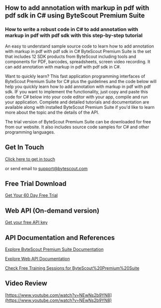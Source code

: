 ## How to add annotation with markup in pdf with pdf sdk in C# using ByteScout Premium Suite

### How to write a robust code in C# to add annotation with markup in pdf with pdf sdk with this step-by-step tutorial

An easy to understand sample source code to learn how to add annotation with markup in pdf with pdf sdk in C# ByteScout Premium Suite is the set that includes 12 SDK products from ByteScout including tools and components for PDF, barcodes, spreadsheets, screen video recording. It can add annotation with markup in pdf with pdf sdk in C#.

Want to quickly learn? This fast application programming interfaces of ByteScout Premium Suite for C# plus the guidelines and the code below will help you quickly learn how to add annotation with markup in pdf with pdf sdk. IF you want to implement the functionality, just copy and paste this code for C# below into your code editor with your app, compile and run your application. Complete and detailed tutorials and documentation are available along with installed ByteScout Premium Suite if you'd like to learn more about the topic and the details of the API.

The trial version of ByteScout Premium Suite can be downloaded for free from our website. It also includes source code samples for C# and other programming languages.

## Get In Touch

[Click here to get in touch](https://bytescout.zendesk.com/hc/en-us/requests/new?subject=ByteScout%20Premium%20Suite%20Question)

or send email to [support@bytescout.com](mailto:support@bytescout.com?subject=ByteScout%20Premium%20Suite%20Question) 

## Free Trial Download

[Get Your 60 Day Free Trial](https://bytescout.com/download/web-installer?utm_source=github-readme)

## Web API (On-demand version)

[Get your free API key](https://pdf.co/documentation/api?utm_source=github-readme)

## API Documentation and References

[Explore ByteScout Premium Suite Documentation](https://bytescout.com/documentation/index.html?utm_source=github-readme)

[Explore Web API Documentation](https://pdf.co/documentation/api?utm_source=github-readme)

[Check Free Training Sessions for ByteScout%20Premium%20Suite](https://academy.bytescout.com/)

## Video Review

[https://www.youtube.com/watch?v=NEwNs2b9YN8](https://www.youtube.com/watch?v=NEwNs2b9YN8)